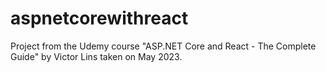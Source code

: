 # aspnetcorewithreact
Project from the Udemy course "ASP.NET Core and React - The Complete Guide" by Victor Lins taken on May 2023.
